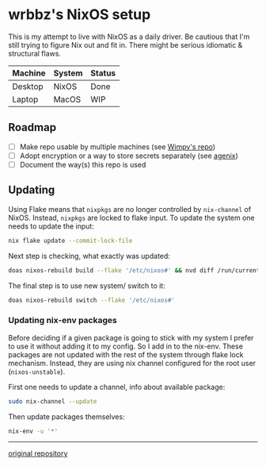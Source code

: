 # wrbbz's NixOS setup

This is my attempt to live with NixOS as a daily driver.
Be cautious that I'm still trying to figure Nix out and fit in.
There might be serious idiomatic & structural flaws.

| Machine       | System        | Status |
| --            | --            | --     |
| Desktop       | NixOS         | Done   |
| Laptop        | MacOS         | WIP    |

## Roadmap

- [ ] Make repo usable by multiple machines (see [Wimpy's repo](https://github.com/wimpysworld/nix-config))
- [ ] Adopt encryption or a way to store secrets separately (see [agenix](https://github.com/ryantm/agenix))
- [ ] Document the way(s) this repo is used

## Updating

Using Flake means that `nixpkgs` are no longer controlled by `nix-channel` of NixOS.
Instead, `nixpkgs` are locked to flake input.
To update the system one needs to update the input:

```sh
nix flake update --commit-lock-file
```

Next step is checking, what exactly was updated:

```sh
doas nixos-rebuild build --flake '/etc/nixos#' && nvd diff /run/current-system resu
```

The final step is to use new system/ switch to it:

```sh
doas nixos-rebuild switch --flake '/etc/nixos#'
```

### Updating nix-env packages

Before deciding if a given package is going to stick with my system I prefer to use it without adding it to my config.
So I add in to the nix-env.
These packages are not updated with the rest of the system through flake lock mechanism.
Instead, they are using nix channel configured for the root user (`nixos-unstable`).

First one needs to update a channel, info about available package:

```bash
sudo nix-channel --update
```

Then update packages themselves:

```bash
nix-env -u '*'
```

___
[original repository](https://gitlab.com/wrbbz/nixfiles)
